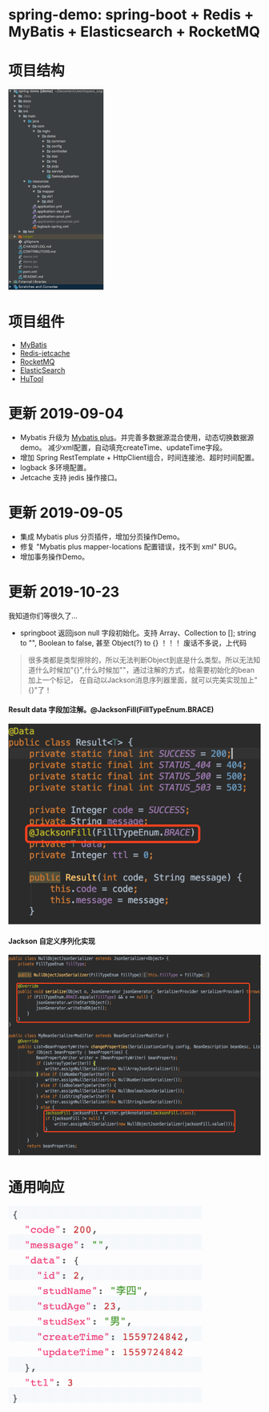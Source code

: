 # spring-demo: spring-boot + Redis + MyBatis + Elasticsearch + RocketMQ

# 项目结构
<img src="docs/project.png" height="400px;"/>

# 项目组件
* [MyBatis](http://www.mybatis.org/mybatis-3/zh/index.html)
* [Redis-jetcache](https://github.com/alibaba/jetcache)
* [RocketMQ](https://github.com/apache/rocketmq-spring/blob/master/README_zh_CN.md)
* [ElasticSearch](https://spring.io/projects/spring-data-elasticsearch)
* [HuTool](https://hutool.cn/docs/#/?id=%e6%96%87%e6%a1%a3)

# 更新 2019-09-04
* Mybatis 升级为 [Mybatis plus](https://mp.baomidou.com/)。并完善多数据源混合使用，动态切换数据源demo。
减少xml配置，自动填充createTime、updateTime字段。
* 增加 Spring RestTemplate + HttpClient组合，时间连接池、超时时间配置。
* logback 多环境配置。
* Jetcache 支持 jedis 操作接口。

# 更新 2019-09-05
* 集成 Mybatis plus 分页插件，增加分页操作Demo。
* 修复 "Mybatis plus mapper-locations 配置错误，找不到 xml" BUG。
* 增加事务操作Demo。

# 更新 2019-10-23
我知道你们等很久了...
* springboot 返回json null 字段初始化。支持 Array、Collection to []; string to "", Boolean to false, 甚至 Object(?) to {} ！！！
废话不多说，上代码

> 很多类都是类型擦除的，所以无法判断Object到底是什么类型。所以无法知道什么时候加"{}",什么时候加""，通过注解的方式，给需要初始化的bean加上一个标记，
在自动以Jackson消息序列器里面，就可以完美实现加上"{}"了！ 
#### Result data 字段加注解。@JacksonFill(FillTypeEnum.BRACE)  
<img src="docs/result_data.png" height="400px;"/>

#### Jackson 自定义序列化实现  
<img src="docs/jackson.png" height="400px;"/>

# 通用响应
<img src="docs/result.png" height="400px;"/>
